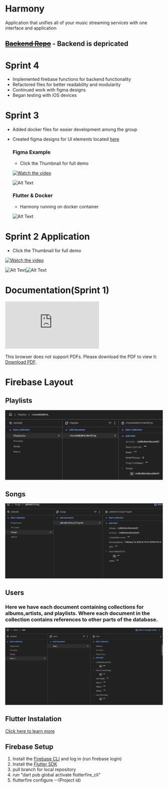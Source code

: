 # Harmony
Application that unifies all of your music streaming services with one interface and application
## ~~[Backend Repo](https://github.com/hreed88/Harmony-Backend)~~ - Backend is depricated

# Sprint 4
- Implemented firebase functions for backend functionality
- Refactored files for better readability and modularity
- Continued work with figma designs
- Began testing with iOS devices


# Sprint 3
- Added docker files for easier development among the group
- Created figma designs for UI elements located [here](https://www.figma.com/design/n5rjdga4WZAQx89wpn3wYk/Harmony?node-id=0-1&p=f "figma")
  ### Figma Example
  - Click the Thumbnail for full demo
 
  [![Watch the video](https://encrypted-tbn0.gstatic.com/images?q=tbn:ANd9GcQgUuEAqofMyGsPNkrzu5z1ZClxWrnoA2Lhfg&s)](https://youtube.com/shorts/yiSObtaE4_A?feature=share) 

  ![Alt Text](https://drive.google.com/uc?id=1ifnWtoUFT6l9LHNNJQkTMhv0tqt-CDqY)


  ### Flutter & Docker
  - Harmony running on docker container
 
  ![Alt Text](https://drive.google.com/uc?id=1Ia8aCp3Vngtgf13HnzglHYUqIFD7QUgm)
  


# Sprint 2 Application
- Click the Thumbnail for full demo

[![Watch the video](https://i9.ytimg.com/vi/vt8k38zFdDc/mq2.jpg?sqp=CJj23b4G-oaymwEoCMACELQB8quKqQMcGADwAQH4AfQGgAKAD4oCDAgAEAEYPyBOKH8wDw==&rs=AOn4CLDLsl2JQyOJxze1pyO65F-d8HEMhQ)](https://youtube.com/shorts/vt8k38zFdDc?feature=share) 

![Alt Text](https://media2.giphy.com/media/v1.Y2lkPTc5MGI3NjExbWZuNWhwaTNqNG04OXRocWE0amJhb2g1d2VtZ2QzaDZsNGs5YTh4byZlcD12MV9pbnRlcm5hbF9naWZfYnlfaWQmY3Q9Zw/hhbnnHSjuRwyNUi6Cy/giphy.gif)![Alt Text](https://media1.giphy.com/media/v1.Y2lkPTc5MGI3NjExZm05MG8yeDQ2ZWw2MXdqeW4wMWhiaHpueGpvZnYyY2ZwdzhkYzBtOCZlcD12MV9pbnRlcm5hbF9naWZfYnlfaWQmY3Q9Zw/r7LFaCkoBcLXSJ4sJe/giphy.gif)


# Documentation(Sprint 1)
<object data="https://github.com/goobGoblin/Harmony/tree/main/docs/Agile Documentation.pdf" type="application/pdf" width="700px" height="700px">
    <embed src="https://github.com/goobGoblin/Harmony/tree/main/docs/Agile Documentation.pdf">
        <p>This browser does not support PDFs. Please download the PDF to view it: <a href="https://github.com/goobGoblin/Harmony/tree/main/docs/Agile Documentation.pdf">Download PDF</a>.</p>
    </embed>
</object>

# Firebase Layout

## Playlists
![alt text](/database_layout/playlists.png "Playlists")
## Songs
![alt text](/database_layout/Songs.png "songs")
## Users
### Here we have each document containing collections for albums,artists, and playlists. Where each document in the collection contains references to other parts of the database.
![alt text](/database_layout/users.png "users")



## Flutter Instalation
[Click here to learn more](https://docs.flutter.dev/get-started/install)

## Firebase Setup
1. Install the [Firebase CLI](https://firebase.google.com/docs/cli?hl=en&authuser=0#install_the_firebase_cli) and log in (run firebase login)
2. Install the [Flutter SDK](https://docs.flutter.dev/get-started/install)
3. pull branch for local repository
4. run "dart pub global activate flutterfire_cli"
5. flutterfire configure --(Project id)


